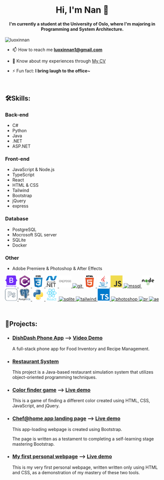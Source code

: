 <h1 align="center">Hi, I'm Nan 🤩</h1>
<h4 align="center">I'm currently a student at the University of Oslo, where I'm majoring in Programming and System Architecture.</h4>

<p align="left"> <img src="https://komarev.com/ghpvc/?username=luoxinnan&label=Profile%20views&color=0e75b6&style=flat" alt="luoxinnan" /> </p>

- 📫 How to reach me **luoxinnan1@gmail.com**
  
- 📄 Know about my experiences through [My CV](https://drive.google.com/file/d/1Uz8RL2uI5BkM0ui6XuooqjbmeQgh8AW-/view?usp=drive_link)

- ⚡ Fun fact:  **I bring laugh to the office~**

<br>
<p align="left"></p>
<p> </p>

<h2 align="left">🛠Skills:</h2>
<h3>Back-end</h3>
<ul>
    <li> C# </li>
    <li>Python</li>
    <li>Java</li>
    <li>.NET</li>
    <li> ASP.NET</li>
</ul>
<h3>Front-end</h3>
<ul>
    <li>JavaScript & Node.js</li>
    <li>TypeScript</li>
    <li>React</li>
    <li>HTML & CSS</li>
    <li>Tailwind</li>
    <li>Bootstrap</li>
    <li>jQuery</li>
    <li>express</li>
</ul>
<h3>Database</h3>
<ul>
    <li>PostgreSQL</li>
    <li>Mocrosoft SQL server</li>
    <li>SQLite</li>
    <li>Docker</li>
</ul>
<h3>Other</h3>
<ul>
    <li>Adobe Premiere & Photoshop & After Effects</li>
</ul>
<p align="left"> <a href="https://getbootstrap.com" target="_blank" rel="noreferrer"> <img src="https://raw.githubusercontent.com/devicons/devicon/master/icons/bootstrap/bootstrap-plain-wordmark.svg" alt="bootstrap" width="40" height="40"/> </a> <a href="https://www.w3schools.com/cs/" target="_blank" rel="noreferrer"> <img src="https://raw.githubusercontent.com/devicons/devicon/master/icons/csharp/csharp-original.svg" alt="csharp" width="40" height="40"/> </a> <a href="https://www.w3schools.com/css/" target="_blank" rel="noreferrer"> <img src="https://raw.githubusercontent.com/devicons/devicon/master/icons/css3/css3-original-wordmark.svg" alt="css3" width="40" height="40"/> </a> <a href="https://dotnet.microsoft.com/" target="_blank" rel="noreferrer"> <img src="https://raw.githubusercontent.com/devicons/devicon/master/icons/dot-net/dot-net-original-wordmark.svg" alt="dotnet" width="40" height="40"/> </a> <a href="https://expressjs.com" target="_blank" rel="noreferrer"> <img src="https://raw.githubusercontent.com/devicons/devicon/master/icons/express/express-original-wordmark.svg" alt="express" width="40" height="40"/> </a> <a href="https://git-scm.com/" target="_blank" rel="noreferrer"> <img src="https://www.vectorlogo.zone/logos/git-scm/git-scm-icon.svg" alt="git" width="40" height="40"/> </a> <a href="https://www.w3.org/html/" target="_blank" rel="noreferrer"> <img src="https://raw.githubusercontent.com/devicons/devicon/master/icons/html5/html5-original-wordmark.svg" alt="html5" width="40" height="40"/> </a> <a href="https://www.java.com" target="_blank" rel="noreferrer"> <img src="https://raw.githubusercontent.com/devicons/devicon/master/icons/java/java-original.svg" alt="java" width="40" height="40"/> </a> <a href="https://developer.mozilla.org/en-US/docs/Web/JavaScript" target="_blank" rel="noreferrer"> <img src="https://raw.githubusercontent.com/devicons/devicon/master/icons/javascript/javascript-original.svg" alt="javascript" width="40" height="40"/> </a> <a href="https://www.microsoft.com/en-us/sql-server" target="_blank" rel="noreferrer"> <img src="https://www.svgrepo.com/show/303229/microsoft-sql-server-logo.svg" alt="mssql" width="40" height="40"/> </a> <a href="https://nodejs.org" target="_blank" rel="noreferrer"> <img src="https://raw.githubusercontent.com/devicons/devicon/master/icons/nodejs/nodejs-original-wordmark.svg" alt="nodejs" width="40" height="40"/> </a> <a href="https://www.photoshop.com/en" target="_blank" rel="noreferrer"> <img src="https://raw.githubusercontent.com/devicons/devicon/master/icons/photoshop/photoshop-line.svg" alt="photoshop" width="40" height="40"/> </a> <a href="https://www.postgresql.org" target="_blank" rel="noreferrer"> <img src="https://raw.githubusercontent.com/devicons/devicon/master/icons/postgresql/postgresql-original-wordmark.svg" alt="postgresql" width="40" height="40"/> </a> <a href="https://www.python.org" target="_blank" rel="noreferrer"> <img src="https://raw.githubusercontent.com/devicons/devicon/master/icons/python/python-original.svg" alt="python" width="40" height="40"/> </a> <a href="https://reactjs.org/" target="_blank" rel="noreferrer"> <img src="https://raw.githubusercontent.com/devicons/devicon/master/icons/react/react-original-wordmark.svg" alt="react" width="40" height="40"/> </a> <a href="https://www.sqlite.org/" target="_blank" rel="noreferrer"> <img src="https://www.vectorlogo.zone/logos/sqlite/sqlite-icon.svg" alt="sqlite" width="40" height="40"/> </a> <a href="https://tailwindcss.com/" target="_blank" rel="noreferrer"> <img src="https://www.vectorlogo.zone/logos/tailwindcss/tailwindcss-icon.svg" alt="tailwind" width="40" height="40"/> </a> <a href="https://www.typescriptlang.org/" target="_blank" rel="noreferrer"> <img src="https://raw.githubusercontent.com/devicons/devicon/master/icons/typescript/typescript-original.svg" alt="typescript" width="40" height="40"/> </a> <a href="https://www.photoshop.com/en" target="_blank" rel="noreferrer"> <img src="https://www.adobe.com/content/dam/acom/one-console/icons_rebrand/ps_appicon.svg" alt="photoshop" width="40" height="40"/> </a> 
     <a href="https://www.adobe.com/no/products/premiere.html" target="_blank" rel="noreferrer"> <img src="https://cdn-icons-png.flaticon.com/128/5968/5968525.png" alt="pr" width="40" height="40"/> </a> 
     <a href="https://www.adobe.com/no/products/aftereffects.html" target="_blank" rel="noreferrer"> <img src="https://cdn-icons-png.flaticon.com/128/5968/5968428.png" alt="ae" width="40" height="40"/> </a></p>

<br>

<h2>📎Projects: </h2>
<ul><li>
    <h3><a href="https://github.com/luoxinnan/DishDashApp">DishDash Phone App</a> --> <a href="https://youtu.be/jKGiP7eEZVs">Video Demo</a></h3>
    <p>A full-stack phone app for Food Inventory and Recipe Management.</p>
</li>
        <li><h3><a href="https://github.com/luoxinnan/Restaurant-system-Java">Restaurant System</a>  </h3>
            <p>This project is a Java-based restaurant simulation system that utilizes object-oriented programming techniques.</p>
            </li>
    <li><h3><a href="https://github.com/luoxinnan/Game-Color-Finder">Color finder game</a>  -->  <a href="https://luoxinnan.github.io/Game-Color-Finder/">Live demo</a></h3>
    <p>This is a game of finding a different color created using HTML, CSS, JavaScript, and jQuery.</p>
    </li>
    <li><h3><a href="https://github.com/luoxinnan/Chef-at-home-app-landing-page">Chef@home app landing page</a> -->  <a href="https://luoxinnan.github.io/Chef-at-home-app-landing-page/">Live demo</a></h3></li>
    <p>This app-loading webpage is created using Bootstrap. </p>
    <p>The page is written as a testament to completing a self-learning stage mastering Bootstrap.</p>
    <li><h3><a href="https://github.com/luoxinnan/HTML-CSS-personal-website">My first personal webpage</a> -->  <a href="https://luoxinnan.github.io/HTML-CSS-personal-website/">Live demo</a></h3></li>
    <p>This is my very first personal webpage, written written only using HTML and CSS, as a demonstration of my mastery of these two tools.</p>
</ul>



